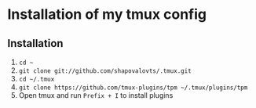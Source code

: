 # Installation of my tmux config

## Installation

1. `cd ~`
2. `git clone git://github.com/shapovalovts/.tmux.git`
3. `cd ~/.tmux`
4. `git clone https://github.com/tmux-plugins/tpm ~/.tmux/plugins/tpm`
5. Open tmux and run `Prefix + I` to install plugins
